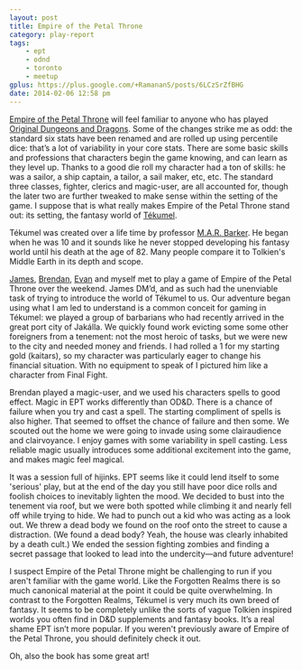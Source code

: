 ```yaml
---
layout: post
title: Empire of the Petal Throne
category: play-report
tags:
    - ept
    - odnd
    - toronto
    - meetup
gplus: https://plus.google.com/+RamananS/posts/6LCzSrZfBHG
date: 2014-02-06 12:58 pm
---
```


[Empire of the Petal Throne][1] will feel familiar to anyone who has played [Original Dungeons and Dragons][2]. Some of the changes strike me as odd: the standard six stats have been renamed and are rolled up using percentile dice: that’s a lot of variability in your core stats. There are some basic skills and professions that characters begin the game knowing, and can learn as they level up. Thanks to a good die roll my character had a ton of skills: he was a sailor, a ship captain, a tailor, a sail maker, etc, etc. The standard three classes, fighter, clerics and magic-user, are all accounted for, though the later two are further tweaked to make sense within the setting of the game. I suppose that is what really makes Empire of the Petal Throne stand out: its setting, the fantasy world of [Tékumel][3]. 

Tékumel was created over a life time by professor [M.A.R. Barker][4]. He began when he was 10 and it sounds like he never stopped developing his fantasy world until his death at the age of 82. Many people compare it to Tolkien's Middle Earth in its depth and scope.

[James][], [Brendan][], [Evan][] and myself met to play a game of Empire of the Petal Throne over the weekend. James DM’d, and as such had the unenviable task of trying to introduce the world of Tékumel to us. Our adventure began using what I am led to understand is a common conceit for gaming in Tékumel: we played a group of barbarians who had recently arrived in the great port city of Jakálla. We quickly found work evicting some some other foreigners from a tenement: not the most heroic of tasks, but we were new to the city and needed money and friends. I had rolled a 1 for my starting gold (kaitars), so my character was particularly eager to change his financial situation. With no equipment to speak of I pictured him like a character from Final Fight.

Brendan played a magic-user, and we used his characters spells to good effect. Magic in EPT works differently than OD&D. There is a chance of failure when you try and cast a spell. The starting compliment of spells is also higher. That seemed to offset the chance of failure and then some. We scouted out the home we were going to invade using some clairaudience and clairvoyance. I enjoy games with some variability in spell casting. Less reliable magic usually introduces some additional excitement into the game, and makes magic feel magical.

It was a session full of hijinks. EPT seems like it could lend itself to some 'serious' play, but at the end of the day you still have poor dice rolls and foolish choices to inevitably lighten the mood. We decided to bust into the tenement via roof, but we were both spotted while climbing it and nearly fell off while trying to hide. We had to punch out a kid who was acting as a look out. We threw a dead body we found on the roof onto the street to cause a distraction. (We found a dead body? Yeah, the house was clearly inhabited by a death cult.) We ended the session fighting zombies and finding a secret passage that looked to lead into the undercity—and future adventure!

I suspect Empire of the Petal Throne might be challenging to run if you aren't familiar with the game world. Like the Forgotten Realms there is so much canonical material at the point it could be quite overwhelming. In contrast to the Forgotten Realms, Tékumel is very much its own breed of fantasy. It seems to be completely unlike the sorts of vague Tolkien inspired worlds you often find in D&D supplements and fantasy books. It’s a real shame EPT isn’t more popular. If you weren't previously aware of Empire of the Petal Throne, you should definitely check it out.

Oh, also the book has some great art!


[1]: http://www.tekumel.com/gaming_rulesEPT.html
[2]: /tag/odnd/
[3]: http://www.tekumel.com/
[4]: http://en.wikipedia.org/wiki/M._A._R._Barker

[james]: http://grognardia.blogspot.ca/
[brendan]: http://necropraxis.com
[evan]: http://gamepieces.blogspot.ca/